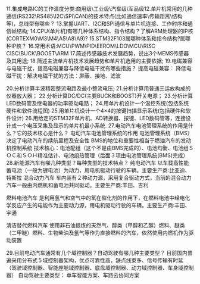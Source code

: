 


11.集成电路IC的工作温度分类:商用级\工业级\汽车级\军品级12.单片机常用的几种通信(RS232\RS485\I2C\SPI\CAN)的技术特点(比如通信速率\传输距离\结构等)，总线型有哪些？
13.掌握UART、I2C和SPI通信与单片机连接、工作时序和通信帧结构;
14.CPU(单片机)有哪几种体系结构、指令结构？了解ARM处理器的IP核(CORTEXM0\M3\M4\A5\A8\A9)?
15.STM32F103属哪种体系和指令结构?属哪种IP核？
16.常用术语:MCU\PWM\PID\EEROM\LDO\MCU\RISC\
                    CISC\BUCK\BOOST\ARM
17.简述传感器技术发展趋势，说出3个MEMS传感器及其用途;
18.简述主流单片机技术发展趋势和单片机选用的主要依据;
19.电磁兼容与电磁干扰，提高电磁兼容与降低电磁干扰有哪些措施？
提高电磁兼容：
降低电磁干扰：解决电磁干扰的方法：屏蔽、接地、滤波



20.分析计算半波精密整流电路及最小整流电压;
21.分析计算用普通三运放构成的仪器放大器；
22.分析计算DC/DC(主要BUCK和BOOST)开关电源；
23.分析计算LED数码管及继电器的功率驱动电路；
24.用单片机设计一个温控系统(包括系统硬件和软件流程图)
25.用单片机设计一个4×4的按键扫描显示系统(包括硬件和软件设计)
26.用给定的STM32F单片机、AD转换器、按键、LED数码管等，连接设计成一个电压采集及显示的单片机最小系统.
27.电动汽车电池管理系统的作用是什么？它的技术核心是什么？
	电动汽车电池管理系统的作用
		电池管理系统（BMS）决定了电动汽车的续航里程及安全性
		BMS的地位和重要性相当于燃油汽车的发动机控制系统
  	技术核心：电池配组（这个不是由BMS完成的）、电池均衡、电池组ＳＯＣ和ＳＯＨ精准估计、电池组热管理（后面３项由电池管理系统(BMS)完成）
28.新能源汽车有哪几种类型？每种类型的技术特点？
纯电动汽车	以车载高性能蓄电池（一般为锂电池）为动力，用电机驱动行驶的车辆。主要生产商:比亚迪、特斯拉
混合动力汽车	车内装有２种动力源，采用复合驱动方式，当前的混合动力汽车一般由内燃机和蓄电池共同驱动。主要生产商:丰田、吉利

燃料电池汽车	是利用氢气和空气中的氧在催化剂的作用下，在燃料电池中经电化学反应产生的电能作为主要动力源，用电机驱动行驶的车辆。主要生产商:丰田、宇通

清洁替代燃料汽车	使用非石油提炼的天然气、醇类（甲醇和乙醇）燃料、醚类（二甲醚）燃料、生物柴油及氢气等作为直接燃料的汽车，依然使用内燃机作为驱动装置

29.目前电动汽车通常有几个域控制器？自动驾驶有哪几种主要类型？
目前国内普遍采用分布式５域控制器架构，优点可靠性高，缺点线束多、信号传输有时延
（驾驶域控制器、智能座舱域控制器、底盘域控制器、动力域控制器、车身域控制器）
自动驾驶主要类型：
	单车智能方案、车路云协同方案
